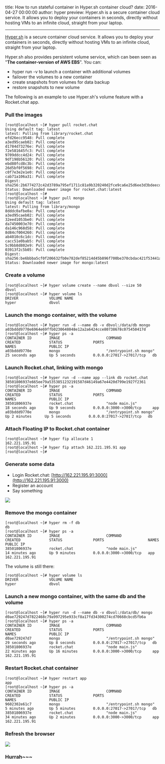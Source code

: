 title: How to run stateful container in Hyper.sh container cloud?
date: 2016-04-27 00:00:00
author: hyper
preview: Hyper.sh is a secure container cloud service. It allows you to deploy your containers in seconds, directly without hosting VMs to an infinite cloud, straight from your laptop.

---

[Hyper.sh](https://www.hyper.sh/) is a secure container cloud service. It allows you to deploy your containers in seconds, directly without hosting VMs to an infinite cloud, straight from your laptop.


Hyper.sh also provides persistent volume service, which can been seen as "**The container-version of AWS EBS**". You can:

- hyper run -v to launch a container with additional volumes
- failover the volumes to a new container
- create snapshots from volumes for data backup
- restore snapshots to new volume

The following is an example to use Hyper.sh's volume feature with a Rocket.chat app.

### Pull the images

``` shell
[root@localhost ~]# hyper pull rocket.chat
Using default tag: latest
latest: Pulling from library/rocket.chat
efd26ecc9548: Pull complete
a3ed95caeb02: Pull complete
d1784d73276e: Pull complete
72e581645fc3: Pull complete
9709ddcc4d24: Pull complete
9df198b56120: Pull complete
ebd80fcd8c3b: Pull complete
26d5bf0f5698: Pull complete
c0f7e3e2e1e0: Pull complete
cab71a106a31: Pull complete
Digest: sha256:2b6774272c42d3789a795ef1711c81a9b320240d2fce9ca6e25d6ee3d3bdeecd
Status: Downloaded newer image for rocket.chat:latest
[root@localhost ~]#
[root@localhost ~]# hyper pull mongo
Using default tag: latest
latest: Pulling from library/mongo
8dddc0afbe0a: Pull complete
a3ed95caeb02: Pull complete
32eed1053be0: Pull complete
da7450003e70: Pull complete
da146c968d58: Pull complete
8d84cf004260: Pull complete
ab4010c6c1dc: Pull complete
cacc51e0bab5: Pull complete
5c9bb8d802e9: Pull complete
03913f2c5b05: Pull complete
Digest: sha256:be6bbba5cf0f206632fb0e782def85214d45b896f700be370cbdac421f53441a
Status: Downloaded newer image for mongo:latest
```

### Create a volume

``` shell
[root@localhost ~]# hyper volume create --name dbvol --size 50
dbvol
[root@localhost ~]# hyper volume ls
DRIVER              VOLUME NAME
hyper               dbvol
```

### Launch the mongo container, with the volume

``` shell
[root@localhost ~]# hyper run -d --name db -v dbvol:/data/db mongo
a03bddd9770e6964e69ffb0230648048e12a2a6424cce80738678c075450417d
[root@localhost ~]# hyper ps -a
CONTAINER ID        IMAGE                     COMMAND                  CREATED             STATUS              PORTS                      NAMES               PUBLIC IP
a03bddd9770e        mongo                     "/entrypoint.sh mongo"   25 seconds ago      Up 5 seconds        0.0.0.0:27017->27017/tcp   db
```

### Launch Rocket.chat, linking with mongo

``` shell
[root@localhost ~]# hyper run -d --name app --link db rocket.chat
38501806937e665ee79a5353851232191587d46149a67e4420d799e1927f2361
[root@localhost ~]# hyper ps -a
CONTAINER ID        IMAGE                     COMMAND                  CREATED             STATUS              PORTS                      NAMES               PUBLIC IP
38501806937e        rocket.chat               "node main.js"           18 seconds ago      Up 9 seconds        0.0.0.0:3000->3000/tcp     app
a03bddd9770e        mongo                     "/entrypoint.sh mongo"   Up 2 minutes      Up 5 seconds        0.0.0.0:27017->27017/tcp   db
```

### Attach Floating IP to Rocket.chat container

``` shell
[root@localhost ~]# hyper fip allocate 1
162.221.195.91
[root@localhost ~]# hyper fip attach 162.221.195.91 app
[root@localhost ~]#
```

### Generate some data

- Login Rocket.chat: [http://162.221.195.91:3000](http://162.221.195.91:3000)
- Register an account
- Say something

![](-/images/how-to-run-stateful-container-in-hyper-container-cloud/1.png)

### Remove the mongo container

``` shell
[root@localhost ~]# hyper rm -f db
db
[root@localhost ~]# hyper ps -a
CONTAINER ID        IMAGE                     COMMAND                  CREATED             STATUS              PORTS                    NAMES               PUBLIC IP
38501806937e        rocket.chat               "node main.js"           14 minutes ago      Up 9 minutes        0.0.0.0:3000->3000/tcp   app                 162.221.195.91
```

The volume is still there:

``` shell
[root@localhost ~]# hyper volume ls
DRIVER              VOLUME NAME
hyper               dbvol
```

### Launch a new mongo container, with the same db and the volume

``` shell
[root@localhost ~]# hyper run -d --name db -v dbvol:/data/db/ mongo
d0ae729247d7822468c79a997295e933cf8a17fd34300274cd70668cbcd5fb6a
[root@localhost ~]# hyper ps -a
CONTAINER ID        IMAGE                     COMMAND                  CREATED             STATUS              PORTS                      NAMES               PUBLIC IP
d0ae729247d7        mongo                     "/entrypoint.sh mongo"   29 seconds ago      Up 8 seconds        0.0.0.0:27017->27017/tcp   db
38501806937e        rocket.chat               "node main.js"           22 minutes ago      Up 16 minutes       0.0.0.0:3000->3000/tcp     app                 162.221.195.91
```

### Restart Rocket.chat container

``` shell
[root@localhost ~]# hyper restart app
app
[root@localhost ~]# hyper ps -a
CONTAINER ID        IMAGE                     COMMAND                  CREATED             STATUS              PORTS                      NAMES               PUBLIC IP
9602302e61c7        mongo                     "/entrypoint.sh mongo"   5 minutes ago       Up 5 minutes        0.0.0.0:27017->27017/tcp   db
38501806937e        rocket.chat               "node main.js"           34 minutes ago      Up 2 minutes        0.0.0.0:3000->3000/tcp     app                 162.221.195.91
```

### Refresh the browser

![](-/images/how-to-run-stateful-container-in-hyper-container-cloud/2.png)

### Hurrah~~~
